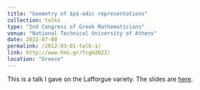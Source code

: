 ```yaml
---
title: "Geometry of $p$-adic representations"
collection: talks
type: "2nd Congress of Greek Mathematicians"
venue: "National Technical University of Athens"
date: 2022-07-08
permalink: /2012-03-01-talk-1/
link: http://www.hms.gr/fcgm2022/
location: "Greece"
---
```


This is a talk I gave on the Lafforgue variety. The slides are [here](https://kostaspsa.github.io/files/AthensTalk.pdf).
